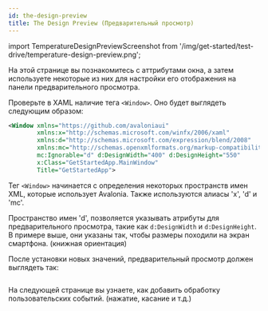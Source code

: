 ```yaml
---
id: the-design-preview
title: The Design Preview (Предварительный просмотр)
---
```


import TemperatureDesignPreviewScreenshot from '/img/get-started/test-drive/temperature-design-preview.png';

На этой странице вы познакомитесь с аттрибутами окна, 
а затем используете некоторые из них для настройки его отображения на панели предварительного просмотра.


Проверьте в XAML наличие тега `<Window>`. Оно будет выглядеть следующим образом:

```xml
<Window xmlns="https://github.com/avaloniaui"
        xmlns:x="http://schemas.microsoft.com/winfx/2006/xaml"
        xmlns:d="http://schemas.microsoft.com/expression/blend/2008"
        xmlns:mc="http://schemas.openxmlformats.org/markup-compatibility/2006"
        mc:Ignorable="d" d:DesignWidth="400" d:DesignHeight="550"
        x:Class="GetStartedApp.MainWindow"
        Title="GetStartedApp">
```

Тег `<Window>` начинается с определения некоторых пространств имен XML, которые использует Avalonia.
Также используются алиасы 'x', 'd' и 'mc'.

Пространство имен 'd', позволяется указывать атрибуты для предварительного просмотра, такие как `d:DesignWidth` и `d:DesignHeight`. В примере выше, они указаны так, чтобы размеры походили на экран смартфона. (книжная ориентация)

После установки новых значений, предварительный просмотр должен выглядеть так:

<img className="center" src={TemperatureDesignPreviewScreenshot} alt="" />

На следующей странице вы узнаете, как добавить обработку пользовательских событий. (нажатие, касание и т.д.)
